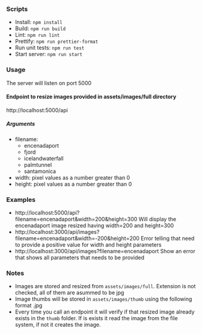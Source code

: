 ### Scripts
- Install: ```npm install```
- Build: ```npm run build```
- Lint: ```npm run lint```
- Prettify: ```npm run prettier-format```
- Run unit tests: ```npm run test```
- Start server: ```npm run start```

### Usage
The server will listen on port 5000


#### Endpoint to resize images provided in assets/images/full directory
http://localhost:5000/api

##### Arguments
- filename:
  - encenadaport
  - fjord
  - icelandwaterfall
  - palmtunnel
  - santamonica
- width: pixel values as a number greater than 0
- height: pixel values as a number greater than 0

### Examples
- http://localhost:5000/api?filename=encenadaport&width=200&height=300
Will display the encenadaport image resized having width=200 and height=300
- http://localhost:3000/api/images?filename=encenadaport&width=-200&height=200
Error telling that need to provide a positive value for width and height parameters
- http://localhost:3000/api/images?filename=encenadaport
Show an error that shows all parameters that needs to be provided

### Notes
- Images are stored and resized from `assets/images/full`. Extension is not checked, all of them are asummed to be jpg
- Image thumbs will be stored in `assets/images/thumb` using the following format <filname>_<width>_<height>.jpg
- Every time you call an endpoint it will verify if that resized image already exists in the `thumb` folder. If is exists it read the image from the file system, if not it creates the image.